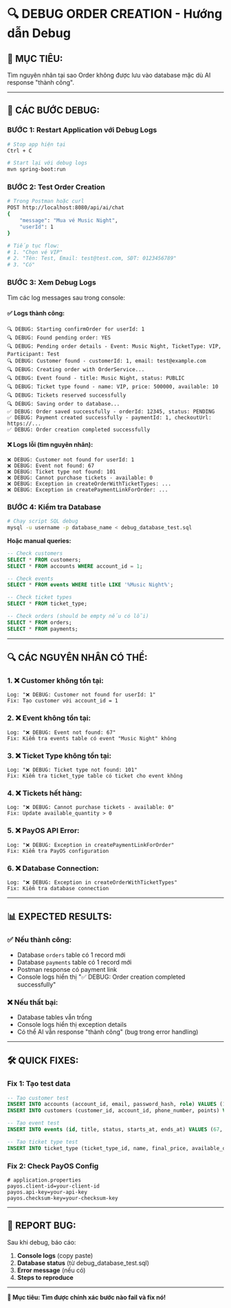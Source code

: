 # 🔍 DEBUG ORDER CREATION - Hướng dẫn Debug

## 🎯 **MỤC TIÊU:**
Tìm nguyên nhân tại sao Order không được lưu vào database mặc dù AI response "thành công".

---

## 🚀 **CÁC BƯỚC DEBUG:**

### **BƯỚC 1: Restart Application với Debug Logs**
```bash
# Stop app hiện tại
Ctrl + C

# Start lại với debug logs
mvn spring-boot:run
```

### **BƯỚC 2: Test Order Creation**
```bash
# Trong Postman hoặc curl
POST http://localhost:8080/api/ai/chat
{
    "message": "Mua vé Music Night",
    "userId": 1
}

# Tiếp tục flow:
# 1. "Chọn vé VIP"
# 2. "Tên: Test, Email: test@test.com, SĐT: 0123456789"  
# 3. "Có"
```

### **BƯỚC 3: Xem Debug Logs**
Tìm các log messages sau trong console:

#### **✅ Logs thành công:**
```
🔍 DEBUG: Starting confirmOrder for userId: 1
🔍 DEBUG: Found pending order: YES
🔍 DEBUG: Pending order details - Event: Music Night, TicketType: VIP, Participant: Test
🔍 DEBUG: Customer found - customerId: 1, email: test@example.com
🔍 DEBUG: Creating order with OrderService...
🔍 DEBUG: Event found - title: Music Night, status: PUBLIC
🔍 DEBUG: Ticket type found - name: VIP, price: 500000, available: 10
🔍 DEBUG: Tickets reserved successfully
🔍 DEBUG: Saving order to database...
✅ DEBUG: Order saved successfully - orderId: 12345, status: PENDING
✅ DEBUG: Payment created successfully - paymentId: 1, checkoutUrl: https://...
✅ DEBUG: Order creation completed successfully
```

#### **❌ Logs lỗi (tìm nguyên nhân):**
```
❌ DEBUG: Customer not found for userId: 1
❌ DEBUG: Event not found: 67
❌ DEBUG: Ticket type not found: 101
❌ DEBUG: Cannot purchase tickets - available: 0
❌ DEBUG: Exception in createOrderWithTicketTypes: ...
❌ DEBUG: Exception in createPaymentLinkForOrder: ...
```

### **BƯỚC 4: Kiểm tra Database**
```bash
# Chạy script SQL debug
mysql -u username -p database_name < debug_database_test.sql
```

**Hoặc manual queries:**
```sql
-- Check customers
SELECT * FROM customers;
SELECT * FROM accounts WHERE account_id = 1;

-- Check events  
SELECT * FROM events WHERE title LIKE '%Music Night%';

-- Check ticket types
SELECT * FROM ticket_type;

-- Check orders (should be empty nếu có lỗi)
SELECT * FROM orders;
SELECT * FROM payments;
```

---

## 🔍 **CÁC NGUYÊN NHÂN CÓ THỂ:**

### **1. ❌ Customer không tồn tại:**
```
Log: "❌ DEBUG: Customer not found for userId: 1"
Fix: Tạo customer với account_id = 1
```

### **2. ❌ Event không tồn tại:**
```
Log: "❌ DEBUG: Event not found: 67"  
Fix: Kiểm tra events table có event "Music Night" không
```

### **3. ❌ Ticket Type không tồn tại:**
```
Log: "❌ DEBUG: Ticket type not found: 101"
Fix: Kiểm tra ticket_type table có ticket cho event không
```

### **4. ❌ Tickets hết hàng:**
```
Log: "❌ DEBUG: Cannot purchase tickets - available: 0"
Fix: Update available_quantity > 0
```

### **5. ❌ PayOS API Error:**
```
Log: "❌ DEBUG: Exception in createPaymentLinkForOrder"
Fix: Kiểm tra PayOS configuration
```

### **6. ❌ Database Connection:**
```
Log: "❌ DEBUG: Exception in createOrderWithTicketTypes"
Fix: Kiểm tra database connection
```

---

## 📊 **EXPECTED RESULTS:**

### **✅ Nếu thành công:**
- Database `orders` table có 1 record mới
- Database `payments` table có 1 record mới  
- Postman response có payment link
- Console logs hiển thị "✅ DEBUG: Order creation completed successfully"

### **❌ Nếu thất bại:**
- Database tables vẫn trống
- Console logs hiển thị exception details
- Có thể AI vẫn response "thành công" (bug trong error handling)

---

## 🛠️ **QUICK FIXES:**

### **Fix 1: Tạo test data**
```sql
-- Tạo customer test
INSERT INTO accounts (account_id, email, password_hash, role) VALUES (1, 'test@test.com', 'hash', 'CUSTOMER');
INSERT INTO customers (customer_id, account_id, phone_number, points) VALUES (1, 1, '0123456789', 0);

-- Tạo event test  
INSERT INTO events (id, title, status, starts_at, ends_at) VALUES (67, 'Music Night', 'PUBLIC', '2024-12-01 19:00:00', '2024-12-01 22:00:00');

-- Tạo ticket type test
INSERT INTO ticket_type (ticket_type_id, name, final_price, available_quantity, event_id) VALUES (101, 'VIP', 500000, 10, 67);
```

### **Fix 2: Check PayOS Config**
```properties
# application.properties
payos.client-id=your-client-id
payos.api-key=your-api-key
payos.checksum-key=your-checksum-key
```

---

## 📝 **REPORT BUG:**

Sau khi debug, báo cáo:

1. **Console logs** (copy paste)
2. **Database status** (từ debug_database_test.sql)
3. **Error message** (nếu có)
4. **Steps to reproduce**

---

**🎯 Mục tiêu: Tìm được chính xác bước nào fail và fix nó!**






